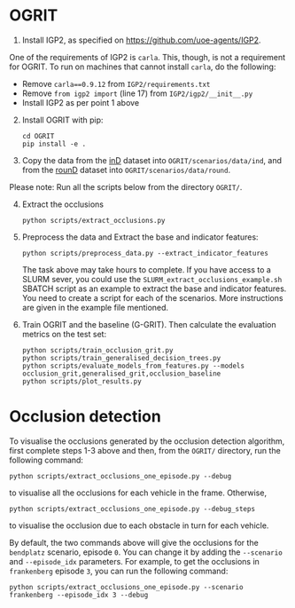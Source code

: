 # OGRIT

1) Install IGP2, as specified on https://github.com/uoe-agents/IGP2.


One of the requirements of IGP2 is `carla`. This, though, is not a requirement for OGRIT. To run on machines that cannot 
install `carla`, do the following:
- Remove `carla==0.9.12` from `IGP2/requirements.txt`
- Remove `from igp2 import` (line 17) from `IGP2/igp2/__init__.py`
- Install IGP2 as per point 1 above

2) Install OGRIT with pip: 
    ```
    cd OGRIT
    pip install -e .
    ```

3) Copy the data from the [inD](https://www.ind-dataset.com/) dataset into `OGRIT/scenarios/data/ind`, and from the [rounD](https://www.round-dataset.com/) dataset into `OGRIT/scenarios/data/round`.


Please note: Run all the scripts below from the directory `OGRIT/`.

4) Extract the occlusions
    ```
    python scripts/extract_occlusions.py
    ```

5) Preprocess the data and Extract the base and indicator features:
   ```
   python scripts/preprocess_data.py --extract_indicator_features
   ```
   
   The task above may take hours to complete. If you have access to a SLURM sever, you could use the `SLURM_extract_occlusions_example.sh` SBATCH script
as an example to extract the base and indicator features. You need to create a script for each of the scenarios. 
More instructions are given in the example file mentioned.


7) Train OGRIT and the baseline (G-GRIT). Then calculate the evaluation metrics on the test set:

    ```
    python scripts/train_occlusion_grit.py
    python scripts/train_generalised_decision_trees.py
    python scripts/evaluate_models_from_features.py --models occlusion_grit,generalised_grit,occlusion_baseline
    python scripts/plot_results.py
    ```

# Occlusion detection

To visualise the occlusions generated by the occlusion detection algorithm, first complete steps 1-3 above and then, 
from the `OGRIT/` directory, run the following command:
```
python scripts/extract_occlusions_one_episode.py --debug
```

to visualise all the occlusions for each vehicle in the frame. Otherwise, 

```
python scripts/extract_occlusions_one_episode.py --debug_steps
```

to visualise the occlusion due to each obstacle in turn for each vehicle. 

By default, the two commands above will give the occlusions for the `bendplatz` scenario, episode `0`. 
You can change it by adding the `--scenario` and `--episode_idx` parameters.
For example, to get the occlusions in `frankenberg` episode `3`, you can run the following command:
```
python scripts/extract_occlusions_one_episode.py --scenario frankenberg --episode_idx 3 --debug
```